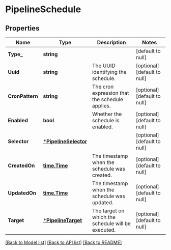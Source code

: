# PipelineSchedule

## Properties
Name | Type | Description | Notes
------------ | ------------- | ------------- | -------------
**Type_** | **string** |  | [default to null]
**Uuid** | **string** | The UUID identifying the schedule. | [optional] [default to null]
**CronPattern** | **string** | The cron expression that the schedule applies. | [optional] [default to null]
**Enabled** | **bool** | Whether the schedule is enabled. | [optional] [default to null]
**Selector** | [***PipelineSelector**](pipeline_selector.md) |  | [optional] [default to null]
**CreatedOn** | [**time.Time**](time.Time.md) | The timestamp when the schedule was created. | [optional] [default to null]
**UpdatedOn** | [**time.Time**](time.Time.md) | The timestamp when the schedule was updated. | [optional] [default to null]
**Target** | [***PipelineTarget**](pipeline_target.md) | The target on which the schedule will be executed. | [optional] [default to null]

[[Back to Model list]](../README.md#documentation-for-models) [[Back to API list]](../README.md#documentation-for-api-endpoints) [[Back to README]](../README.md)


